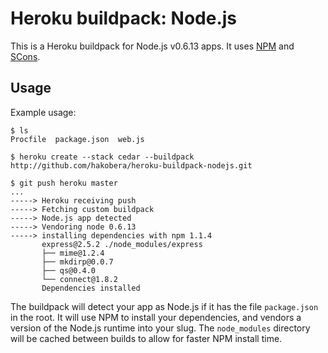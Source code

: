 Heroku buildpack: Node.js
=========================

This is a Heroku buildpack for Node.js v0.6.13 apps.
It uses [NPM](http://npmjs.org/) and [SCons](http://www.scons.org/).

Usage
-----

Example usage:

    $ ls
    Procfile  package.json  web.js

    $ heroku create --stack cedar --buildpack http://github.com/hakobera/heroku-buildpack-nodejs.git

    $ git push heroku master
    ...
    -----> Heroku receiving push
    -----> Fetching custom buildpack
    -----> Node.js app detected
    -----> Vendoring node 0.6.13
    -----> installing dependencies with npm 1.1.4
           express@2.5.2 ./node_modules/express
           ├── mime@1.2.4
           ├── mkdirp@0.0.7
           ├── qs@0.4.0
           └── connect@1.8.2
           Dependencies installed

The buildpack will detect your app as Node.js if it has the file `package.json` in the root.  It will use NPM to install your dependencies, and vendors a version of the Node.js runtime into your slug.  The `node_modules` directory will be cached between builds to allow for faster NPM install time.
